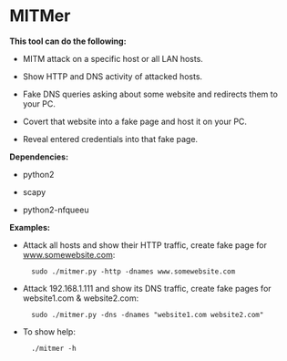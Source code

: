 MITMer
======


**This tool can do the following:**

- MITM attack on a specific host or all LAN hosts.

- Show HTTP and DNS activity of attacked hosts.

- Fake DNS queries asking about some website and redirects them to your PC.

- Covert that website into a fake page and host it on your PC.

- Reveal entered credentials into that fake page.


**Dependencies:**

- python2

- scapy

- python2-nfqueeu


**Examples:**

- Attack all hosts and show their HTTP traffic, create fake page for www.somewebsite.com:

        sudo ./mitmer.py -http -dnames www.somewebsite.com

- Attack 192.168.1.111 and show its DNS traffic, create fake pages for website1.com & website2.com:

        sudo ./mitmer.py -dns -dnames "website1.com website2.com"

- To show help:

        ./mitmer -h
